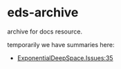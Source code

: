 # eds-archive
archive for docs resource.

temporarily we have summaries here:
* [ExponentialDeepSpace.Issues:35](https://github.com/ExponentialDeepSpace/exponentialdeepspace.github.io/issues/35)
